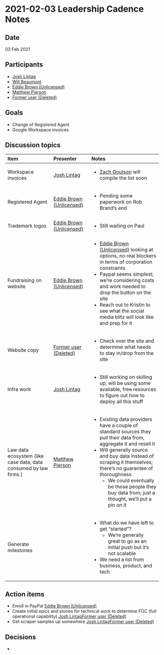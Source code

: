 # 2021-02-03 Leadership Cadence Notes

## Date <a id="id-2021-02-03LeadershipCadenceNotes-Date"></a>

03 Feb 2021

## Participants <a id="id-2021-02-03LeadershipCadenceNotes-Participants"></a>

* [Josh Lintag](https://pdap.atlassian.net/wiki/people/5f20c61fc9c094001c5d32ca?ref=confluence)
* [Will Beaumont](https://pdap.atlassian.net/wiki/people/5e9c6021ca2a1d0c2e249bab?ref=confluence)
* [Eddie Brown \(Unlicensed\)](https://pdap.atlassian.net/wiki/people/5fd63e354d2179006ecbcb80?ref=confluence)
* [Matthew Pierson](https://pdap.atlassian.net/wiki/people/5f7e4b14021acf0076f6cceb?ref=confluence)
* [Former user \(Deleted\)](https://pdap.atlassian.net/wiki/people/5f8f95be40588b0077ed830a?ref=confluence)

## Goals <a id="id-2021-02-03LeadershipCadenceNotes-Goals"></a>

* Change of Registered Agent
* Google Workspace invoices

## Discussion topics <a id="id-2021-02-03LeadershipCadenceNotes-Discussiontopics"></a>

<table>
  <thead>
    <tr>
      <th style="text-align:left">Item</th>
      <th style="text-align:left">Presenter</th>
      <th style="text-align:left">Notes</th>
    </tr>
  </thead>
  <tbody>
    <tr>
      <td style="text-align:left">Workspace invoices</td>
      <td style="text-align:left"><a href="https://pdap.atlassian.net/wiki/people/5f20c61fc9c094001c5d32ca?ref=confluence">Josh Lintag</a>
      </td>
      <td style="text-align:left">
        <ul>
          <li><a href="https://pdap.atlassian.net/wiki/people/5f1f8319ef11df0025869e21?ref=confluence">Zach Goulson</a> will
            compile the list soon</li>
        </ul>
      </td>
    </tr>
    <tr>
      <td style="text-align:left">Registered Agent</td>
      <td style="text-align:left"><a href="https://pdap.atlassian.net/wiki/people/5fd63e354d2179006ecbcb80?ref=confluence">Eddie Brown (Unlicensed)</a>
      </td>
      <td style="text-align:left">
        <ul>
          <li>Pending some paperwork on Rob Brand&#x2019;s end</li>
        </ul>
      </td>
    </tr>
    <tr>
      <td style="text-align:left">Trademark logos</td>
      <td style="text-align:left"><a href="https://pdap.atlassian.net/wiki/people/5fd63e354d2179006ecbcb80?ref=confluence">Eddie Brown (Unlicensed)</a>
      </td>
      <td style="text-align:left">
        <ul>
          <li>Still waiting on Paul</li>
        </ul>
      </td>
    </tr>
    <tr>
      <td style="text-align:left">Fundraising on website</td>
      <td style="text-align:left"><a href="https://pdap.atlassian.net/wiki/people/5fd63e354d2179006ecbcb80?ref=confluence">Eddie Brown (Unlicensed)</a>
      </td>
      <td style="text-align:left">
        <ul>
          <li><a href="https://pdap.atlassian.net/wiki/people/5fd63e354d2179006ecbcb80?ref=confluence">Eddie Brown (Unlicensed)</a> looking
            at options, no real blockers in terms of corporation constraints</li>
          <li>Paypal seems simplest; we&#x2019;re considering costs and work needed
            to drop the button on the site</li>
          <li>Reach out to Kristin to see what the social media blitz will look like
            and prep for it</li>
        </ul>
      </td>
    </tr>
    <tr>
      <td style="text-align:left">Website copy</td>
      <td style="text-align:left"><a href="https://pdap.atlassian.net/wiki/people/5f8f95be40588b0077ed830a?ref=confluence">Former user (Deleted)</a>
      </td>
      <td style="text-align:left">
        <ul>
          <li>Check over the site and determine what needs to stay in/drop from the
            site</li>
        </ul>
      </td>
    </tr>
    <tr>
      <td style="text-align:left">Infra work</td>
      <td style="text-align:left"><a href="https://pdap.atlassian.net/wiki/people/5f20c61fc9c094001c5d32ca?ref=confluence">Josh Lintag</a>
      </td>
      <td style="text-align:left">
        <ul>
          <li>Still working on skilling up, will be using some available, free resources
            to figure out how to deploy all this stuff</li>
        </ul>
      </td>
    </tr>
    <tr>
      <td style="text-align:left">Law data ecosystem (like case data, data consumed by law firms )</td>
      <td
      style="text-align:left"><a href="https://pdap.atlassian.net/wiki/people/5f7e4b14021acf0076f6cceb?ref=confluence">Matthew Pierson</a>
        </td>
        <td style="text-align:left">
          <ul>
            <li>Existing data providers have a couple of standard sources they pull their
              data from, aggregate it and resell it</li>
            <li>Will generally source and buy data instead of scraping it themselves;
              there&#x2019;s no guarantee of thoroughness
              <ul>
                <li>We could eventually be those people they buy data from; just a thought,
                  we&#x2019;ll put a pin on it</li>
              </ul>
            </li>
          </ul>
        </td>
    </tr>
    <tr>
      <td style="text-align:left">Generate milestones</td>
      <td style="text-align:left"></td>
      <td style="text-align:left">
        <ul>
          <li>What do we have left to get &#x201C;started&#x201D;?
            <ul>
              <li>We&#x2019;re generally great to go as an initial push but it&#x2019;s
                not scalable</li>
            </ul>
          </li>
          <li>We need a list from business, product, and tech</li>
        </ul>
      </td>
    </tr>
  </tbody>
</table>

## Action items <a id="id-2021-02-03LeadershipCadenceNotes-Actionitems"></a>

* Enroll in PayPal [Eddie Brown \(Unlicensed\)](https://pdap.atlassian.net/wiki/people/5fd63e354d2179006ecbcb80?ref=confluence)
* Create initial epics and stories for technical work to determine FOC \(full operational capability\) [Josh Lintag](https://pdap.atlassian.net/wiki/people/5f20c61fc9c094001c5d32ca?ref=confluence)[Former user \(Deleted\)](https://pdap.atlassian.net/wiki/people/5f8f95be40588b0077ed830a?ref=confluence)
* Get scraper samples up somewhere [Josh Lintag](https://pdap.atlassian.net/wiki/people/5f20c61fc9c094001c5d32ca?ref=confluence)[Former user \(Deleted\)](https://pdap.atlassian.net/wiki/people/5f8f95be40588b0077ed830a?ref=confluence)

## Decisions <a id="id-2021-02-03LeadershipCadenceNotes-Decisions"></a>

* 
